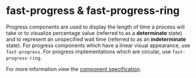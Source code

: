 # fast-progress & fast-progress-ring
Progress components are used to display the length of time a process will take or to visualize percentage value (referred to as a **determinate** state) and to represent an unspecified wait time (referred to as an **indeterminate** state). For progress components which have a linear visual appearance, use `fast-progress`. For progress implementations which are circular, use `fast-progress-ring`.

For more information view the [component specification](./progress.spec.md).